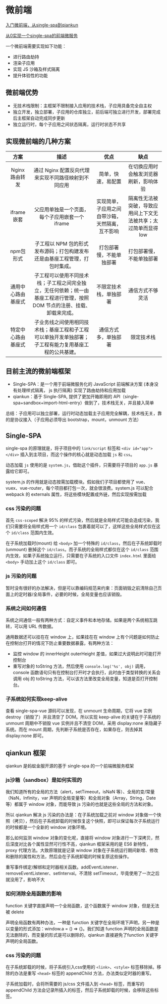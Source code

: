 # 微前端

[入门微前端，从single-spa到qiankun](https://juejin.cn/post/7100844652995018783#heading-12)

[从0实现一个single-spa的前端微服务](https://juejin.cn/post/6844904048043229192#heading-10)

一个微前端需要实现如下功能：

- 进行路由劫持
- 渲染子应用
- 实现 JS 沙箱及样式隔离
- 提升体验性的功能

## 微前端优势

- 无技术栈限制：主框架不限制接入应用的技术栈，子应用具备完全自主权
- 独立开发，独立部署，子应用的仓库独立，前后端可独立进行开发，部署完成后主框架自动完成同步更新
- 独立运行时，每个子应用之间状态隔离，运行时状态不共享

## 实现微前端的几种方案

| 方案 | 描述 | 优点 | 缺点 |
| :--: | :--: | :--: | :--: |
| Nginx 路由转发 | 通过 Nginx 配置反向代理来实现不同路径映射到不同应用 | 简单，快速，易配置 | 在切换应用时会触发浏览器刷新，影响体验 |
| iframe 嵌套 | 父应用单独是一个页面，每个子应用嵌套一个 iframe | 实现简单，子应用之间自带沙箱，天然隔离，互不影响 | 隔离性无法被突破，导致应用间上下文无法被共享；太过简单而显得 low |
| npm包形式 | 子工程以 NPM 包的形式发布源码；打包构建发布还是由基座工程管理，打包时集成。 | 打包部署慢，不能单独部署 | 打包部署慢，不能单独部署 |
| 通用中心路由基座式 | 子工程可以使用不同技术栈；子工程之间完全独立，无任何依赖；统一由基座工程进行管理，按照 DOM 节点的注册、挂载、卸载来完成。 | 不限定技术栈，单独部署 | 通信方式不够灵活 |
| 特定中心路由基座式 | 子业务线之间使用相同技术栈；基座工程和子工程可以单独开发单独部署；子工程有能力复用基座工程的公共基建。 | 通信方式多，单独部署 | 限定技术栈 |

## 目前主流的微前端框架

- Single-SPA：是一个用于前端微服务化的 JavaScript 前端解决方案 (本身没有处理样式隔离， js 执行隔离) 实现了路由劫持和应用加载
- qiankun：基于 Single-SPA, 提供了更加开箱即用的 API（single-spa+sandbox+import-html-entry）做到了，技术栈无关，并且接入简单

总结：子应用可以独立部署，运行时动态加载主子应用完全解耦，技术栈无关，靠的是协议接入（子应用必须导出 bootstrap，mount，unmount 方法）

## Single-SPA

single-spa 的原理就是，将子项目中的 `link/script` 标签和 `<div id="app"></div>` 插入到主项目，而这个操作的核心就是动态加载 `js` 和 `css`。

动态加载 `js` 使用的是 `system.js`，借助这个插件，只需要将子项目的 `app.js` 暴露给它即可。

system.js 的作用就是动态按需加载模块。假如我们子项目都使用了 vue、vuex、vue-router，每个项目都打包一次，就会很浪费。system.js 可以配合 webpack 的 externals 属性，将这些模块配置成外链，然后实现按需加载

### css 污染的问题

首先 `css-scoped` 解决 95% 的样式污染，然后就是全局样式可能会造成污染，我们只需要将全局样式用一个 `id/class` 包裹着就可以了，这样这些全局样式仅在这个 `id/class` 范围内生效。

在子系统加载时(mount) 给 `<body>` 加一个特殊的 `id/class`，然后在子系统卸载时(unmount) 删掉这个 `id/class`。而子系统的全局样式都仅在这个 `id/class` 范围内生效，如果子系统独立运行，只需要在子系统的入口文件 `index.html` 里面给 `<body>` 手动加上这个 `id/class` 即可。

### js 污染的问题

暂时没有很好的办法解决，但是可以靠编码规范来约束：页面销毁之前清除自己页面上的定时器/全局事件，必要的时候，全局变量也应该销毁。

### 系统之间如何通信

系统之间通信一般有两种方式：自定义事件和本地存储。如果是两个系统相互跳转，可以用 URL 传数据。

通用数据还可以挂在在 window 上，如果挂在在 window 上有个问题是如何防止在控制台打开的情况下防止重要数据暴露，有两种方法：

- 监控 window 的 innerHeight outerHeight 差值，如果过大说明此时可能打开控制台
- 重写对象的 toString 方法，然后使用 `console.log('%s', obj)` 调用，console 函数语句只有在控制台打开时才会执行，此时由于类型转换的关系会调用 obj 的 toString 方法，可以该方法里改变全局变量，知道是否打开控制台。

### 子系统如何实现keep-alive

查看 single-spa-vue 源码可以发现，在 unmount 生命周期，它将 vue 实例 destroy（销毁了）并且清空了 DOM。所以实现 keep-alive 的关键在于子系统的 unmount 周期中不销毁 vue 实例并且不清空 DOM，采用 display:none 来隐藏子系统。而在 mount 周期，先判断子系统是否存在，如果存在，则去掉其 display:none 即可。

## qiankun 框架

qiankun 是蚂蚁金服开源的基于 single-spa 的一个前端微服务框架

### js沙箱（sandbox）是如何实现的

我们知道所有的全局的方法（alert，setTimeout，isNaN 等）、全局的变/常量（NaN，Infinity，var 声明的全局变量等）和全局对象（Array，String，Date 等）都属于 window 对象，而能导致 js 污染的也就是这些全局的方法和对象。

所以 qiankun 解决 js 污染的办法是：在子系统加载之前对 window 对象做一个快照（拷贝），然后在子系统卸载的时候恢复这个快照，即可以保证每次子系统运行的时候都是一个全新的 window 对象环境。

那么如何监测 window 对象的变化呢，直接将 window 对象进行一下深拷贝，然后深度对比各个属性显然可行性不高，qiankun 框架采用的是 ES6 新特性，proxy 代理方法。大致原理就是记录 window 对象在子系统运行期间新增、修改和删除的属性和方法，然后会在子系统卸载的时候复原这些操作。

重写事件绑定/解绑和定时器相关函数。addEventListener、removeEventListener、setInterval。不清除 setTimeout，毕竟使用了一次之后就没用了，影响不大

### 如何消除全局函数的影响

function 关键字直接声明一个全局函数，这个函数属于 window 对象，但是无法被 delete

声明全局函数有两种办法，一种是 function 关键字在全局环境下声明，另一种是以变量的形式添加：window.a = () => {}。我们知道 function 声明的全局函数是无法删除的，而变量的形式是可以删除的，qiankun 直接避免了function 关键字声明的全局函数。

### css 污染的问题

在子系统卸载的时候，将子系统引入css使用的 `<link>`、`<style>` 标签移除掉。移除的办法是重写 `<head>` 标签的 appendChild 方法，办法类似定时器的重写。

子系统加载时，会将所需要的 js/css 文件插入到 `<head>` 标签，而重写的 appendChild 方法会记录所插入的标签，然后子系统卸载的时候，会移除这些标签。

